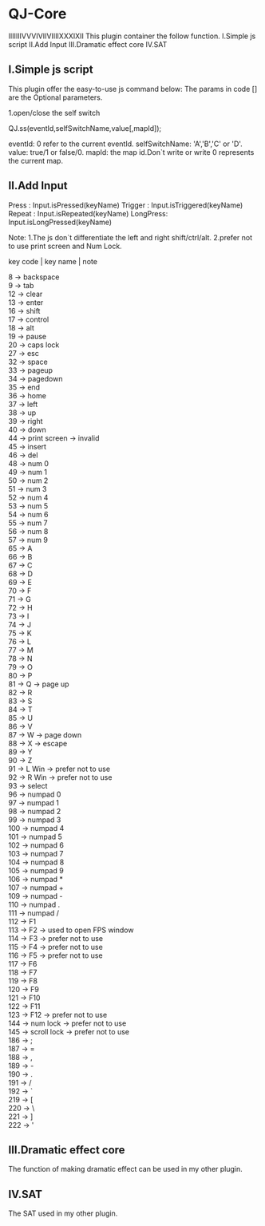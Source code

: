# QJ-Core

ⅠⅡⅢⅣⅤⅥⅦⅧⅨⅩⅪⅫ
 This plugin container the follow function.
 Ⅰ.Simple js script
 Ⅱ.Add Input
 Ⅲ.Dramatic effect core
 Ⅳ.SAT

## Ⅰ.Simple js script

 This plugin offer the easy-to-use js command below:
 The params in code [] are the Optional parameters.

 1.open/close the self switch

   QJ.ss(eventId,selfSwitchName,value[,mapId]);

   eventId: 0 refer to the current eventId.
   selfSwitchName: 'A','B','C' or 'D'.
   value: true/1 or false/0.
   mapId: the map id.Don`t write or write 0 represents the current map.

## Ⅱ.Add Input

  Press    : Input.isPressed(keyName)
  Trigger  : Input.isTriggered(keyName)
  Repeat  : Input.isRepeated(keyName)
  LongPress: Input.isLongPressed(keyName) 

  Note:
  1.The js don`t differentiate the left and right shift/ctrl/alt.
  2.prefer not to use print screen and Num Lock.

 key code | key name | note

8   ->  backspace     
9   ->  tab     
12  ->  clear      
13  ->  enter     
16  ->  shift     
17  ->  control     
18  ->  alt     
19  ->  pause     
20  ->  caps lock     
27  ->  esc     
32  ->  space     
33  ->  pageup     
34  ->  pagedown     
35  ->  end     
36  ->  home     
37  ->  left     
38  ->  up                 
39  ->  right     
40  ->  down     
44  ->  print screen  ->  invalid     
45  ->  insert     
46  ->  del     
48  ->  num 0     
49  ->  num 1     
50  ->  num 2     
51  ->  num 3     
52  ->  num 4     
53  ->  num 5     
54  ->  num 6     
55  ->  num 7     
56  ->  num 8     
57  ->  num 9     
65  ->  A     
66  ->  B     
67  ->  C     
68  ->  D     
69  ->  E     
70  ->  F     
71  ->  G     
72  ->  H     
73  ->  I     
74  ->  J     
75  ->  K     
76  ->  L     
77  ->  M     
78  ->  N     
79  ->  O     
80  ->  P     
81  ->  Q  ->  page up     
82  ->  R     
83  ->  S     
84  ->  T     
85  ->  U     
86  ->  V     
87  ->  W  ->  page down     
88  ->  X  ->  escape     
89  ->  Y     
90  ->  Z     
91  ->  L Win  ->  prefer not to use     
92  ->  R Win  ->  prefer not to use     
93  ->  select     
96  ->  numpad 0     
97  ->  numpad 1     
98  ->  numpad 2     
99  ->  numpad 3     
100 ->  numpad 4     
101 ->  numpad 5     
102 ->  numpad 6     
103 ->  numpad 7     
104 ->  numpad 8     
105 ->  numpad 9     
106 ->  numpad *     
107 ->  numpad +     
109 ->  numpad -     
110 ->  numpad .     
111 ->  numpad /     
112 ->  F1     
113 ->  F2  ->  used to open FPS window     
114 ->  F3  ->  prefer not to use     
115 ->  F4  ->  prefer not to use     
116 ->  F5  ->  prefer not to use     
117 ->  F6     
118 ->  F7     
119 ->  F8     
120 ->  F9     
121 ->  F10     
122 ->  F11     
123 ->  F12  ->  prefer not to use     
144 ->  num lock  ->  prefer not to use     
145 ->  scroll lock  ->  prefer not to use     
186 ->  ;     
187 ->  =     
188 ->  ,     
189 ->  -     
190 ->  .     
191 ->  /     
192 ->  `     
219 ->  [     
220 ->  \     
221 ->  ]     
222 ->  '     

## Ⅲ.Dramatic effect core
   The function of making dramatic effect can be used in my other plugin.

##  Ⅳ.SAT
   The SAT used in my other plugin.
